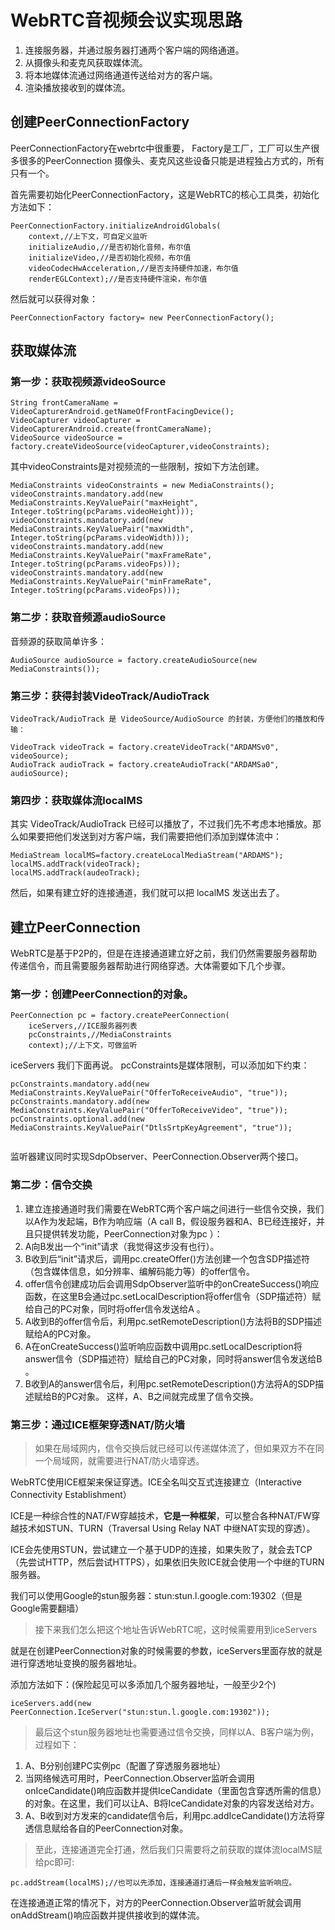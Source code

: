 
# WebRTC音视频会议实现思路

1.  连接服务器，并通过服务器打通两个客户端的网络通道。
2.  从摄像头和麦克风获取媒体流。
3.  将本地媒体流通过网络通道传送给对方的客户端。
4.  渲染播放接收到的媒体流。

## 创建PeerConnectionFactory
PeerConnectionFactory在webrtc中很重要， Factory是工厂，工厂可以生产很多很多的PeerConnection 摄像头、麦克风这些设备只能是进程独占方式的，所有只有一个。

首先需要初始化PeerConnectionFactory，这是WebRTC的核心工具类，初始化方法如下：

```
PeerConnectionFactory.initializeAndroidGlobals(
    context,//上下文，可自定义监听
    initializeAudio,//是否初始化音频，布尔值
    initializeVideo,//是否初始化视频，布尔值
    videoCodecHwAcceleration,//是否支持硬件加速，布尔值
    renderEGLContext);//是否支持硬件渲染，布尔值
```

然后就可以获得对象：

```
PeerConnectionFactory factory= new PeerConnectionFactory();
```

## 获取媒体流

### 第一步：获取视频源videoSource

```
String frontCameraName = VideoCapturerAndroid.getNameOfFrontFacingDevice();
VideoCapturer videoCapturer = VideoCapturerAndroid.create(frontCameraName);
VideoSource videoSource = factory.createVideoSource(videoCapturer,videoConstraints);
```

其中videoConstraints是对视频流的一些限制，按如下方法创建。

```
MediaConstraints videoConstraints = new MediaConstraints();
videoConstraints.mandatory.add(new MediaConstraints.KeyValuePair("maxHeight", Integer.toString(pcParams.videoHeight)));
videoConstraints.mandatory.add(new MediaConstraints.KeyValuePair("maxWidth", Integer.toString(pcParams.videoWidth)));
videoConstraints.mandatory.add(new MediaConstraints.KeyValuePair("maxFrameRate", Integer.toString(pcParams.videoFps)));
videoConstraints.mandatory.add(new MediaConstraints.KeyValuePair("minFrameRate", Integer.toString(pcParams.videoFps)));
```

### 第二步：获取音频源audioSource

音频源的获取简单许多：

```
AudioSource audioSource = factory.createAudioSource(new MediaConstraints());
```

### 第三步：获得封装VideoTrack/AudioTrack

```
VideoTrack/AudioTrack 是 VideoSource/AudioSource 的封装，方便他们的播放和传输：
​
VideoTrack videoTrack = factory.createVideoTrack("ARDAMSv0", videoSource);
AudioTrack audioTrack = factory.createAudioTrack("ARDAMSa0", audioSource);
```

### 第四步：获取媒体流localMS

其实 VideoTrack/AudioTrack 已经可以播放了，不过我们先不考虑本地播放。那么如果要把他们发送到对方客户端，我们需要把他们添加到媒体流中：

```
MediaStream localMS=factory.createLocalMediaStream("ARDAMS");
localMS.addTrack(videoTrack);
localMS.addTrack(audeoTrack);
```

然后，如果有建立好的连接通道，我们就可以把 localMS 发送出去了。

## 建立PeerConnection

WebRTC是基于P2P的，但是在连接通道建立好之前，我们仍然需要服务器帮助传递信令，而且需要服务器帮助进行网络穿透。大体需要如下几个步骤。

### 第一步：创建PeerConnection的对象。

```
PeerConnection pc = factory.createPeerConnection(
    iceServers,//ICE服务器列表
    pcConstraints,//MediaConstraints
    context);//上下文，可做监听
```

iceServers 我们下面再说。 pcConstraints是媒体限制，可以添加如下约束：

```
pcConstraints.mandatory.add(new MediaConstraints.KeyValuePair("OfferToReceiveAudio", "true"));
pcConstraints.mandatory.add(new MediaConstraints.KeyValuePair("OfferToReceiveVideo", "true"));
pcConstraints.optional.add(new MediaConstraints.KeyValuePair("DtlsSrtpKeyAgreement", "true"));
​
```

监听器建议同时实现SdpObserver、PeerConnection.Observer两个接口。

### 第二步：信令交换

1.  建立连接通道时我们需要在WebRTC两个客户端之间进行一些信令交换，我们以A作为发起端，B作为响应端（A call B，假设服务器和A、B已经连接好，并且只提供转发功能，PeerConnection对象为pc ）：
2.  A向B发出一个“init”请求（我觉得这步没有也行）。
3.  B收到后“init”请求后，调用pc.createOffer()方法创建一个包含SDP描述符（包含媒体信息，如分辨率、编解码能力等）的offer信令。
4.  offer信令创建成功后会调用SdpObserver监听中的onCreateSuccess()响应函数，在这里B会通过pc.setLocalDescription将offer信令（SDP描述符）赋给自己的PC对象，同时将offer信令发送给A 。
5.  A收到B的offer信令后，利用pc.setRemoteDescription()方法将B的SDP描述赋给A的PC对象。
6.  A在onCreateSuccess()监听响应函数中调用pc.setLocalDescription将answer信令（SDP描述符）赋给自己的PC对象，同时将answer信令发送给B 。
7.  B收到A的answer信令后，利用pc.setRemoteDescription()方法将A的SDP描述赋给B的PC对象。 这样，A、B之间就完成里了信令交换。

### 第三步：通过ICE框架穿透NAT/防火墙

> 如果在局域网内，信令交换后就已经可以传递媒体流了，但如果双方不在同一个局域网，就需要进行NAT/防火墙穿透。

WebRTC使用ICE框架来保证穿透。ICE全名叫交互式连接建立（Interactive Connectivity Establishment）

ICE是一种综合性的NAT/FW穿越技术，**它是一种框架**，可以整合各种NAT/FW穿越技术如STUN、TURN（Traversal Using Relay NAT 中继NAT实现的穿透）。

ICE会先使用STUN，尝试建立一个基于UDP的连接，如果失败了，就会去TCP（先尝试HTTP，然后尝试HTTPS），如果依旧失败ICE就会使用一个中继的TURN服务器。

我们可以使用Google的stun服务器：stun:stun.l.google.com:19302（但是Google需要翻墙）

> 接下来我们怎么把这个地址告诉WebRTC呢，这时候需要用到iceServers

就是在创建PeerConnection对象的时候需要的参数，iceServers里面存放的就是进行穿透地址变换的服务器地址。

添加方法如下：(保险起见可以多添加几个服务器地址，一般至少2个)

```
iceServers.add(new PeerConnection.IceServer("stun:stun.l.google.com:19302"));
```

> 最后这个stun服务器地址也需要通过信令交换，同样以A、B客户端为例，过程如下：

1.  A、B分别创建PC实例pc（配置了穿透服务器地址）
2.  当网络候选可用时，PeerConnection.Observer监听会调用onIceCandidate()响应函数并提供IceCandidate（里面包含穿透所需的信息）的对象。在这里，我们可以让A、B将IceCandidate对象的内容发送给对方。
3.  A、B收到对方发来的candidate信令后，利用pc.addIceCandidate()方法将穿透信息赋给各自的PeerConnection对象。

> 至此，连接通道完全打通，然后我们只需要将之前获取的媒体流localMS赋给pc即可:

```
pc.addStream(localMS);//也可以先添加，连接通道打通后一样会触发监听响应。
```

在连接通道正常的情况下，对方的PeerConnection.Observer监听就会调用onAddStream()响应函数并提供接收到的媒体流。
